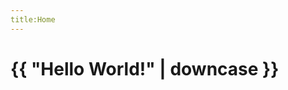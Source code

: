 ```yaml
---
title:Home
---
```

<!doctype html>
<html>
  <head>
    <meta charset="utf-8">
    <title>{{page.title}}</title>
  </head>
  <body>
    <h1>{{ "Hello World!" | downcase }}</h1>
  </body>
</html>

